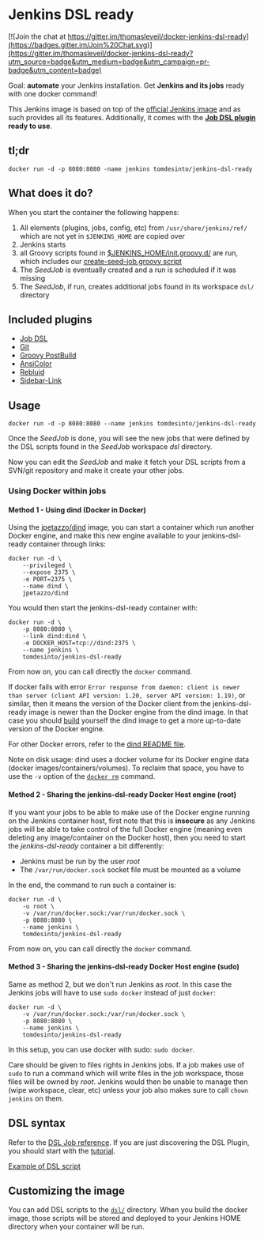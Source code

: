 Jenkins DSL ready
=================

[![Join the chat at https://gitter.im/thomasleveil/docker-jenkins-dsl-ready](https://badges.gitter.im/Join%20Chat.svg)](https://gitter.im/thomasleveil/docker-jenkins-dsl-ready?utm_source=badge&utm_medium=badge&utm_campaign=pr-badge&utm_content=badge)

Goal: **automate** your Jenkins installation. Get **Jenkins and its jobs** ready with one docker command!

This Jenkins image is based on top of the [official Jenkins image][official-jenkins] and as such provides all its features.
Additionally, it comes with the **[Job DSL plugin][job-dsl] ready to use**.


tl;dr
-----

    docker run -d -p 8080:8080 -name jenkins tomdesinto/jenkins-dsl-ready


What does it do?
----------------

When you start the container the following happens:

1. All elements (plugins, jobs, config, etc) from `/usr/share/jenkins/ref/` which are not yet in `$JENKINS_HOME` are copied over
2. Jenkins starts
3. all Groovy scripts found in [$JENKINS_HOME/init.groovy.d/][init.groovy.d] are run, which includes our [create-seed-job.groovy script][create-seed-job.groovy]
4. The _SeedJob_ is eventually created and a run is scheduled if it was missing
5. The _SeedJob_, if run, creates additional jobs found in its workspace `dsl/` directory


Included plugins
----------------

- [Job DSL][job-dsl]
- [Git][git]
- [Groovy PostBuild][groovy-postbuild]
- [AnsiColor][ansicolor]
- [Rebluid][rebuild]
- [Sidebar-Link][sidebar-link]


Usage
-----

    docker run -d -p 8080:8080 --name jenkins tomdesinto/jenkins-dsl-ready

Once the _SeedJob_ is done, you will see the new jobs that were defined by the DSL scripts found in the _SeedJob_ workspace _dsl_ directory. 

Now you can edit the _SeedJob_ and make it fetch your DSL scripts from a SVN/git repository and make it create your other jobs.


### Using Docker within jobs

#### Method 1 - Using dind (Docker in Docker)

Using the [jpetazzo/dind][dind] image, you can start a container which run another Docker engine, and make this new engine available to your jenkins-dsl-ready container through links:

    docker run -d \
        --privileged \
        --expose 2375 \
        -e PORT=2375 \
        --name dind \
        jpetazzo/dind

You would then start the jenkins-dsl-ready container with:

    docker run -d \
        -p 8080:8080 \
        --link dind:dind \
        -e DOCKER_HOST=tcp://dind:2375 \
        --name jenkins \
        tomdesinto/jenkins-dsl-ready

From now on, you can call directly the `docker` command.

If docker fails with error `Error response from daemon: client is newer than server (client API version: 1.20, server API version: 1.19)`, or similar, then
it means the version of the Docker client from the jenkins-dsl-ready image is newer than the Docker engine from the dind image.
In that case you should [build][github-dind] yourself the dind image to get a more up-to-date version of the Docker engine.

For other Docker errors, refer to the [dind README file][dind-troubleshooting].

Note on disk usage: dind uses a docker volume for its Docker engine data (docker images/containers/volumes). To reclaim that space, you have to use the `-v` option of the [`docker rm`][docker-rm] command.


#### Method 2 - Sharing the jenkins-dsl-ready Docker Host engine (root)

If you want your jobs to be able to make use of the Docker engine running on the Jenkins container host, first note that this is **insecure** as any Jenkins jobs will be able to take control of the full Docker engine (meaning even deleting any image/container on the Docker host), then you need to start the _jenkins-dsl-ready_ container a bit differently:

- Jenkins must be run by the user _root_
- The `/var/run/docker.sock` socket file must be mounted as a volume

In the end, the command to run such a container is:

    docker run -d \
        -u root \
        -v /var/run/docker.sock:/var/run/docker.sock \
        -p 8080:8080 \
        --name jenkins \
        tomdesinto/jenkins-dsl-ready

From now on, you can call directly the `docker` command.


#### Method 3 - Sharing the jenkins-dsl-ready Docker Host engine (sudo)

Same as method 2, but we don't run Jenkins as _root_. In this case the Jenkins jobs will have to use `sudo docker` instead of just `docker`:

    docker run -d \
        -v /var/run/docker.sock:/var/run/docker.sock \
        -p 8080:8080 \
        --name jenkins \
        tomdesinto/jenkins-dsl-ready

In this setup, you can use docker with sudo: `sudo docker`.

Care should be given to files rights in Jenkins jobs. If a job makes use of `sudo` to run a command which will write files in the job workspace, those files
will be owned by _root_. Jenkins would then be unable to manage then (wipe workspace, clear, etc) unless your job also makes sure to call `chown jenkins` on them.


DSL syntax
----------

Refer to the [DSL Job reference][dsl-job]. If you are just discovering the DSL
Plugin, you should start with the [tutorial][dsl-tutorial].

[Example of DSL script](https://github.com/thomasleveil/docker-jenkins-dsl-ready/blob/master/dsl/example_job_1.groovy)


Customizing the image
---------------------

You can add DSL scripts to the [`dsl/`][dsl-dir] directory. When you build the
docker image, those scripts will be stored and deployed to your Jenkins HOME 
directory when your container will be run.



[official-jenkins]: https://github.com/jenkinsci/docker/blob/master/README.md
[dsl-job]: https://github.com/jenkinsci/job-dsl-plugin/wiki/Job-reference
[dsl-tutorial]: https://github.com/jenkinsci/job-dsl-plugin/wiki/Tutorial---Using-the-Jenkins-Job-DSL
[job-dsl]: https://wiki.jenkins-ci.org/display/JENKINS/Job+DSL+Plugin
[ansicolor]: https://wiki.jenkins-ci.org/display/JENKINS/AnsiColor+Plugin
[rebuild]: https://wiki.jenkins-ci.org/display/JENKINS/Rebuild+Plugin
[git]: https://wiki.jenkins-ci.org/display/JENKINS/Git+Plugin
[sidebar-link]: https://wiki.jenkins-ci.org/display/JENKINS/Sidebar-Link+Plugin
[dsl-dir]: https://github.com/thomasleveil/docker-jenkins-dsl-ready/tree/master/dsl
[groovy-postbuild]: https://wiki.jenkins-ci.org/display/JENKINS/Groovy+Postbuild+Plugin#GroovyPostbuildPlugin-Exampleusages
[init.groovy.d]: https://wiki.jenkins-ci.org/pages/viewpage.action?pageId=70877249
[create-seed-job.groovy]: https://github.com/thomasleveil/docker-jenkins-dsl-ready/blob/master/create-seed-job.groovy
[github-dind]: https://github.com/jpetazzo/dind
[dind-troubleshooting]: https://github.com/jpetazzo/dind#it-didnt-work
[docker-rm]: https://docs.docker.com/reference/commandline/rm/
[dind]: https://hub.docker.com/r/jpetazzo/dind/
